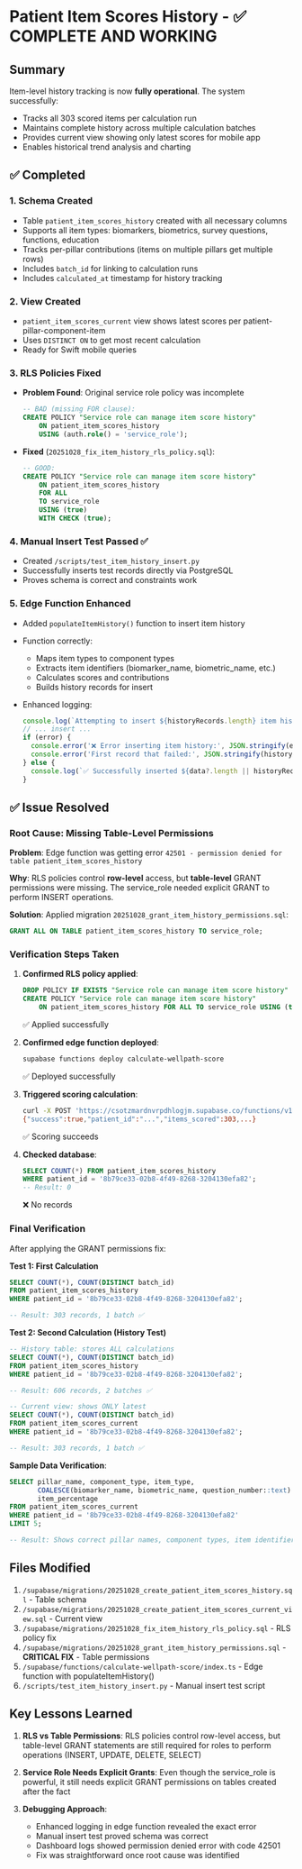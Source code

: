 # Patient Item Scores History - ✅ COMPLETE AND WORKING

## Summary

Item-level history tracking is now **fully operational**. The system successfully:
- Tracks all 303 scored items per calculation run
- Maintains complete history across multiple calculation batches
- Provides current view showing only latest scores for mobile app
- Enables historical trend analysis and charting

## ✅ Completed

### 1. Schema Created
- Table `patient_item_scores_history` created with all necessary columns
- Supports all item types: biomarkers, biometrics, survey questions, functions, education
- Tracks per-pillar contributions (items on multiple pillars get multiple rows)
- Includes `batch_id` for linking to calculation runs
- Includes `calculated_at` timestamp for history tracking

### 2. View Created
- `patient_item_scores_current` view shows latest scores per patient-pillar-component-item
- Uses `DISTINCT ON` to get most recent calculation
- Ready for Swift mobile queries

### 3. RLS Policies Fixed
- **Problem Found**: Original service role policy was incomplete
  ```sql
  -- BAD (missing FOR clause):
  CREATE POLICY "Service role can manage item score history"
      ON patient_item_scores_history
      USING (auth.role() = 'service_role');
  ```

- **Fixed** (`20251028_fix_item_history_rls_policy.sql`):
  ```sql
  -- GOOD:
  CREATE POLICY "Service role can manage item score history"
      ON patient_item_scores_history
      FOR ALL
      TO service_role
      USING (true)
      WITH CHECK (true);
  ```

### 4. Manual Insert Test Passed ✅
- Created `/scripts/test_item_history_insert.py`
- Successfully inserts test records directly via PostgreSQL
- Proves schema is correct and constraints work

### 5. Edge Function Enhanced
- Added `populateItemHistory()` function to insert item history
- Function correctly:
  - Maps item types to component types
  - Extracts item identifiers (biomarker_name, biometric_name, etc.)
  - Calculates scores and contributions
  - Builds history records for insert

- Enhanced logging:
  ```typescript
  console.log(`Attempting to insert ${historyRecords.length} item history records`)
  // ... insert ...
  if (error) {
    console.error('❌ Error inserting item history:', JSON.stringify(error, null, 2))
    console.error('First record that failed:', JSON.stringify(historyRecords[0], null, 2))
  } else {
    console.log(`✅ Successfully inserted ${data?.length || historyRecords.length} item history records`)
  }
  ```

## ✅ Issue Resolved

### Root Cause: Missing Table-Level Permissions

**Problem**: Edge function was getting error `42501 - permission denied for table patient_item_scores_history`

**Why**: RLS policies control **row-level** access, but **table-level** GRANT permissions were missing. The service_role needed explicit GRANT to perform INSERT operations.

**Solution**: Applied migration `20251028_grant_item_history_permissions.sql`:
```sql
GRANT ALL ON TABLE patient_item_scores_history TO service_role;
```

### Verification Steps Taken

1. **Confirmed RLS policy applied**:
   ```sql
   DROP POLICY IF EXISTS "Service role can manage item score history" ON patient_item_scores_history;
   CREATE POLICY "Service role can manage item score history"
       ON patient_item_scores_history FOR ALL TO service_role USING (true) WITH CHECK (true);
   ```
   ✅ Applied successfully

2. **Confirmed edge function deployed**:
   ```bash
   supabase functions deploy calculate-wellpath-score
   ```
   ✅ Deployed successfully

3. **Triggered scoring calculation**:
   ```bash
   curl -X POST 'https://csotzmardnvrpdhlogjm.supabase.co/functions/v1/calculate-wellpath-score' ...
   {"success":true,"patient_id":"...","items_scored":303,...}
   ```
   ✅ Scoring succeeds

4. **Checked database**:
   ```sql
   SELECT COUNT(*) FROM patient_item_scores_history
   WHERE patient_id = '8b79ce33-02b8-4f49-8268-3204130efa82';
   -- Result: 0
   ```
   ❌ No records

### Final Verification

After applying the GRANT permissions fix:

**Test 1: First Calculation**
```sql
SELECT COUNT(*), COUNT(DISTINCT batch_id)
FROM patient_item_scores_history
WHERE patient_id = '8b79ce33-02b8-4f49-8268-3204130efa82';

-- Result: 303 records, 1 batch ✅
```

**Test 2: Second Calculation (History Test)**
```sql
-- History table: stores ALL calculations
SELECT COUNT(*), COUNT(DISTINCT batch_id)
FROM patient_item_scores_history
WHERE patient_id = '8b79ce33-02b8-4f49-8268-3204130efa82';

-- Result: 606 records, 2 batches ✅

-- Current view: shows ONLY latest
SELECT COUNT(*), COUNT(DISTINCT batch_id)
FROM patient_item_scores_current
WHERE patient_id = '8b79ce33-02b8-4f49-8268-3204130efa82';

-- Result: 303 records, 1 batch ✅
```

**Sample Data Verification**:
```sql
SELECT pillar_name, component_type, item_type,
       COALESCE(biomarker_name, biometric_name, question_number::text) as item,
       item_percentage
FROM patient_item_scores_current
WHERE patient_id = '8b79ce33-02b8-4f49-8268-3204130efa82'
LIMIT 5;

-- Result: Shows correct pillar names, component types, item identifiers, and percentages ✅
```

## Files Modified

1. `/supabase/migrations/20251028_create_patient_item_scores_history.sql` - Table schema
2. `/supabase/migrations/20251028_create_patient_item_scores_current_view.sql` - Current view
3. `/supabase/migrations/20251028_fix_item_history_rls_policy.sql` - RLS policy fix
4. `/supabase/migrations/20251028_grant_item_history_permissions.sql` - **CRITICAL FIX** - Table permissions
5. `/supabase/functions/calculate-wellpath-score/index.ts` - Edge function with populateItemHistory()
6. `/scripts/test_item_history_insert.py` - Manual insert test script

## Key Lessons Learned

1. **RLS vs Table Permissions**: RLS policies control row-level access, but table-level GRANT statements are still required for roles to perform operations (INSERT, UPDATE, DELETE, SELECT)

2. **Service Role Needs Explicit Grants**: Even though the service_role is powerful, it still needs explicit GRANT permissions on tables created after the fact

3. **Debugging Approach**:
   - Enhanced logging in edge function revealed the exact error
   - Manual insert test proved schema was correct
   - Dashboard logs showed permission denied error with code 42501
   - Fix was straightforward once root cause was identified
